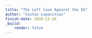 ```yaml
---
title: "The Left Case Against the EU"
author: "Costas Lapavitsas"
finish-date: 2018-12-29
_build:
    render: false
---
```


